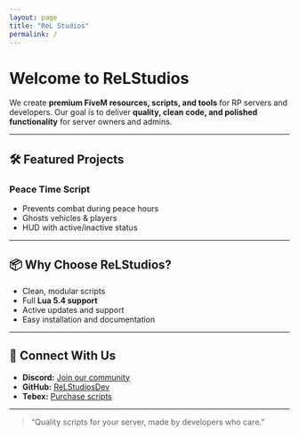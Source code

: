 ```yaml
---
layout: page
title: "ReL Studios"
permalink: /
---
```


# Welcome to **ReLStudios**

We create **premium FiveM resources, scripts, and tools** for RP servers and developers. Our goal is to deliver **quality, clean code, and polished functionality** for server owners and admins.

---

## 🛠️ Featured Projects

### Peace Time Script
- Prevents combat during peace hours
- Ghosts vehicles & players
- HUD with active/inactive status



---

## 📦 Why Choose ReLStudios?

- Clean, modular scripts  
- Full **Lua 5.4 support**  
- Active updates and support  
- Easy installation and documentation  

---

## 🔗 Connect With Us

- **Discord:** [Join our community](https://discord.gg/NSV7GjbPbX)  
- **GitHub:** [ReLStudiosDev](https://github.com/ReLStudiosDev)  
- **Tebex:** [Purchase scripts](https://rel-studios.tebex.io/)  

---

> “Quality scripts for your server, made by developers who care.”

